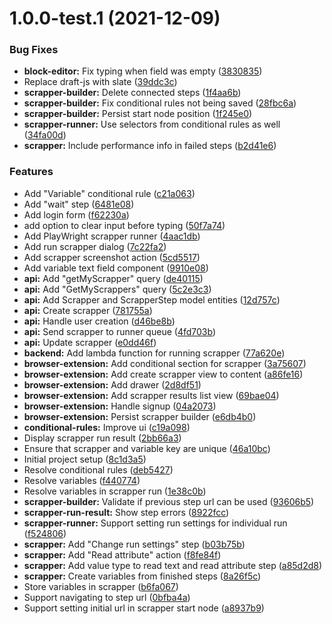 # 1.0.0-test.1 (2021-12-09)


### Bug Fixes

* **block-editor:** Fix typing when field was empty ([3830835](http://localhost/TheUnderScorer/scrapper-gate/commit/3830835b7026067d6169eed66deda9f820a343f4))
* Replace draft-js with slate ([39ddc3c](http://localhost/TheUnderScorer/scrapper-gate/commit/39ddc3cff26b883b2d80777ec720c8f797618ba9))
* **scrapper-builder:** Delete connected steps ([1f4aa6b](http://localhost/TheUnderScorer/scrapper-gate/commit/1f4aa6b5ec467071770de2d9ae68b79c4f342b51))
* **scrapper-builder:** Fix conditional rules not being saved ([28fbc6a](http://localhost/TheUnderScorer/scrapper-gate/commit/28fbc6a48807d8e73f73f5ad0756dc7c26696cbb))
* **scrapper-builder:** Persist start node position ([1f245e0](http://localhost/TheUnderScorer/scrapper-gate/commit/1f245e073a1feacc2f55e6e3d2666e83501c1a4d))
* **scrapper-runner:** Use selectors from conditional rules as well ([34fa00d](http://localhost/TheUnderScorer/scrapper-gate/commit/34fa00d86b0313d3306624e4e78412ec719a3b4d))
* **scrapper:** Include performance info in failed steps ([b2d41e6](http://localhost/TheUnderScorer/scrapper-gate/commit/b2d41e6d8a05c1d402937644ae366d7fdfc2e241))


### Features

* Add "Variable" conditional rule ([c21a063](http://localhost/TheUnderScorer/scrapper-gate/commit/c21a0633133f7400ffc18e0bf2034575575a839d))
* Add "wait" step ([6481e08](http://localhost/TheUnderScorer/scrapper-gate/commit/6481e088ef1607a65f6ce21287dce52fe4ed8548))
* Add login form ([f62230a](http://localhost/TheUnderScorer/scrapper-gate/commit/f62230a92685a90bba0844d369746186f1d39e6e))
* add option to clear input before typing ([50f7a74](http://localhost/TheUnderScorer/scrapper-gate/commit/50f7a741dbebdab8a21087ec966116f528cdcf7e))
* Add PlayWright scrapper runner ([4aac1db](http://localhost/TheUnderScorer/scrapper-gate/commit/4aac1db7deeaa9389e71e2b97ea13572e2d886b3))
* Add run scrapper dialog ([7c22fa2](http://localhost/TheUnderScorer/scrapper-gate/commit/7c22fa25105b0f7a60fbe5d81690a427547d32d0))
* Add scrapper screenshot action ([5cd5517](http://localhost/TheUnderScorer/scrapper-gate/commit/5cd55170267c9a5975315b48a994a50b2428a6f9))
* Add variable text field component ([9910e08](http://localhost/TheUnderScorer/scrapper-gate/commit/9910e08eec354ee6b00c67a86e167b5dcaf030e7))
* **api:** Add "getMyScrapper" query ([de40115](http://localhost/TheUnderScorer/scrapper-gate/commit/de40115b21371aee2c69724b895350912d2dd899))
* **api:** Add "GetMyScrappers" query ([5c2e3c3](http://localhost/TheUnderScorer/scrapper-gate/commit/5c2e3c3be36f22314ac52b2cf905869e108ab823))
* **api:** Add Scrapper and ScrapperStep model entities ([12d757c](http://localhost/TheUnderScorer/scrapper-gate/commit/12d757cd23aca979f35f075293341c22ad73b026))
* **api:** Create scrapper ([781755a](http://localhost/TheUnderScorer/scrapper-gate/commit/781755a15615c9bf3065a1aead6688d5fe00eee7))
* **api:** Handle user creation ([d46be8b](http://localhost/TheUnderScorer/scrapper-gate/commit/d46be8bdd92d290b7efd0ad12de38206cea7a907))
* **api:** Send scrapper to runner queue ([4fd703b](http://localhost/TheUnderScorer/scrapper-gate/commit/4fd703b8ca0b721a67d3c6b1f121128e1b51a9bf))
* **api:** Update scrapper ([e0dd46f](http://localhost/TheUnderScorer/scrapper-gate/commit/e0dd46ffa5c96aa2098d2ea4d387dc5f88976767))
* **backend:** Add lambda function for running scrapper ([77a620e](http://localhost/TheUnderScorer/scrapper-gate/commit/77a620efb12b38fd84753e667c916841cbca2ff4))
* **browser-extension:** Add conditional section for scrapper ([3a75607](http://localhost/TheUnderScorer/scrapper-gate/commit/3a756076ad98e13b89415fdc6d019dda9ae4dd4e))
* **browser-extension:** Add create scrapper view to content ([a86fe16](http://localhost/TheUnderScorer/scrapper-gate/commit/a86fe16b846b8af71a497b13b910a058fc3824de))
* **browser-extension:** Add drawer ([2d8df51](http://localhost/TheUnderScorer/scrapper-gate/commit/2d8df5137898db9ea05a56509211debc35961c4f))
* **browser-extension:** Add scrapper results list view ([69bae04](http://localhost/TheUnderScorer/scrapper-gate/commit/69bae04fa51604ffa9de4d8009ee4ce03906a95d))
* **browser-extension:** Handle signup ([04a2073](http://localhost/TheUnderScorer/scrapper-gate/commit/04a20739ff03a47277bb4e9864961e298d4e6699))
* **browser-extension:** Persist scrapper builder ([e6db4b0](http://localhost/TheUnderScorer/scrapper-gate/commit/e6db4b0c9a72a5269d31b52c59af662f1e3f1b73))
* **conditional-rules:** Improve ui ([c19a098](http://localhost/TheUnderScorer/scrapper-gate/commit/c19a098d19b0b0de9660a841791ecb89509b5d50))
* Display scrapper run result ([2bb66a3](http://localhost/TheUnderScorer/scrapper-gate/commit/2bb66a34c0b9cf344e3fd47e24b34c66a302d839))
* Ensure that scrapper and variable key are unique ([46a10bc](http://localhost/TheUnderScorer/scrapper-gate/commit/46a10bc611b4940a9d0fc7fb87590f12615468b8))
* Initial project setup ([8c1d3a5](http://localhost/TheUnderScorer/scrapper-gate/commit/8c1d3a57a29728dac095b41c82be02aa19162930))
* Resolve conditional rules ([deb5427](http://localhost/TheUnderScorer/scrapper-gate/commit/deb542739b46ebe36cb3acbb574e69626063f4ce))
* Resolve variables ([f440774](http://localhost/TheUnderScorer/scrapper-gate/commit/f440774083eadff4fbc795765561a1b234bcf281))
* Resolve variables in scrapper run ([1e38c0b](http://localhost/TheUnderScorer/scrapper-gate/commit/1e38c0be1bebea35680f134c755ea924f9015592))
* **scrapper-builder:** Validate if previous step url can be used ([93606b5](http://localhost/TheUnderScorer/scrapper-gate/commit/93606b5559c7d29650af3b28720fdfa2bd037cf0))
* **scrapper-run-result:** Show step errors ([8922fcc](http://localhost/TheUnderScorer/scrapper-gate/commit/8922fccab50ea5ca5766c886e073a7fef249504b))
* **scrapper-runner:** Support setting run settings for individual run ([f524806](http://localhost/TheUnderScorer/scrapper-gate/commit/f5248068690bd332d777f02067e11b1cc650dcf7))
* **scrapper:** Add "Change run settings" step ([b03b75b](http://localhost/TheUnderScorer/scrapper-gate/commit/b03b75b16d820c8e42ccbafec2c75c04ef44f9e3))
* **scrapper:** Add "Read attribute" action ([f8fe84f](http://localhost/TheUnderScorer/scrapper-gate/commit/f8fe84f9fe517a806b74a5643bed4abf59206e5d))
* **scrapper:** Add value type to read text and read attribute step ([a85d2d8](http://localhost/TheUnderScorer/scrapper-gate/commit/a85d2d80b92130427f08185b100b89d5733e32f5))
* **scrapper:** Create variables from finished steps ([8a26f5c](http://localhost/TheUnderScorer/scrapper-gate/commit/8a26f5cc62f753ec152a180f87a4838a45346db1))
* Store variables in scrapper ([b6fa067](http://localhost/TheUnderScorer/scrapper-gate/commit/b6fa0674c3b99da248de0d07c836fc5ee6c2548f))
* Support navigating to step url ([0bfba4a](http://localhost/TheUnderScorer/scrapper-gate/commit/0bfba4adfb321de60d2c754104d9ff286a9d58e8))
* Support setting initial url in scrapper start node ([a8937b9](http://localhost/TheUnderScorer/scrapper-gate/commit/a8937b9c190d1614579ddb15c6b12af82d2914d9))
